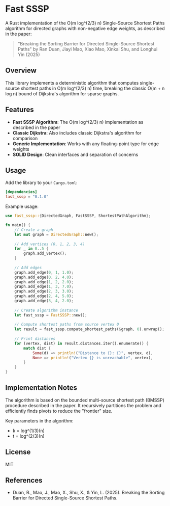 # Fast SSSP

A Rust implementation of the O(m log^(2/3) n) Single-Source Shortest Paths algorithm for directed graphs with non-negative edge weights, as described in the paper:

> "Breaking the Sorting Barrier for Directed Single-Source Shortest Paths" by Ran Duan, Jiayi Mao, Xiao Mao, Xinkai Shu, and Longhui Yin (2025)

## Overview

This library implements a deterministic algorithm that computes single-source shortest paths in O(m log^(2/3) n) time, breaking the classic O(m + n log n) bound of Dijkstra's algorithm for sparse graphs.

## Features

- **Fast SSSP Algorithm**: The O(m log^(2/3) n) implementation as described in the paper
- **Classic Dijkstra**: Also includes classic Dijkstra's algorithm for comparison
- **Generic Implementation**: Works with any floating-point type for edge weights
- **SOLID Design**: Clean interfaces and separation of concerns

## Usage

Add the library to your `Cargo.toml`:

```toml
[dependencies]
fast_sssp = "0.1.0"
```

Example usage:

```rust
use fast_sssp::{DirectedGraph, FastSSSP, ShortestPathAlgorithm};

fn main() {
    // Create a graph
    let mut graph = DirectedGraph::new();
    
    // Add vertices (0, 1, 2, 3, 4)
    for _ in 0..5 {
        graph.add_vertex();
    }
    
    // Add edges
    graph.add_edge(0, 1, 1.0);
    graph.add_edge(0, 2, 4.0);
    graph.add_edge(1, 2, 2.0);
    graph.add_edge(1, 3, 7.0);
    graph.add_edge(2, 3, 3.0);
    graph.add_edge(2, 4, 5.0);
    graph.add_edge(3, 4, 2.0);
    
    // Create algorithm instance
    let fast_sssp = FastSSSP::new();
    
    // Compute shortest paths from source vertex 0
    let result = fast_sssp.compute_shortest_paths(&graph, 0).unwrap();
    
    // Print distances
    for (vertex, dist) in result.distances.iter().enumerate() {
        match dist {
            Some(d) => println!("Distance to {}: {}", vertex, d),
            None => println!("Vertex {} is unreachable", vertex),
        }
    }
}
```

## Implementation Notes

The algorithm is based on the bounded multi-source shortest path (BMSSP) procedure described in the paper. It recursively partitions the problem and efficiently finds pivots to reduce the "frontier" size.

Key parameters in the algorithm:
- k = log^(1/3)(n)
- t = log^(2/3)(n)

## License

MIT

## References

- Duan, R., Mao, J., Mao, X., Shu, X., & Yin, L. (2025). Breaking the Sorting Barrier for Directed Single-Source Shortest Paths.
